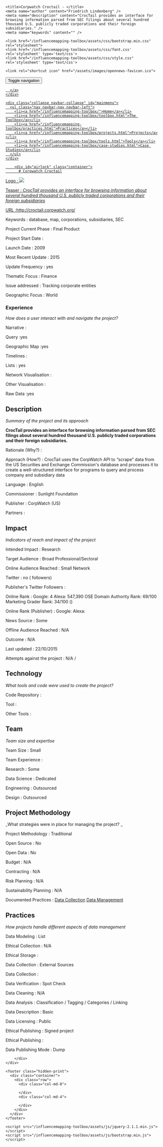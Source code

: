 <!DOCTYPE html>
<html>
  <head>
    <meta charset="utf-8">
    <meta http-equiv="X-UA-Compatible" content="IE=edge,chrome=1">
    <meta name="viewport" content="width=device-width, initial-scale=1.0">

    <title>Corpwatch Croctail - </title>
    <meta name="author" content="Friedrich Lindenberg" />
    <meta name="description" content="CrocTail provides an interface for browsing information parsed from SEC filings about several hundred thousand U.S. publicly traded corporations and their foreign subsidiaries." />
    <meta name="keywords" content="" />

    <link href="/influencemapping-toolbox/assets/css/bootstrap.min.css" rel="stylesheet">
    <link href='/influencemapping-toolbox/assets/css/font.css' rel='stylesheet' type='text/css'>
    <link href="/influencemapping-toolbox/assets/css/style.css" rel='stylesheet' type='text/css'>

    <link rel="shortcut icon" href="/assets/images/opennews-favicon.ico">
  </head>
  <body>
    <div id="page">
      <nav class="navbar navbar-default navbar-static-top" role="navigation">
  <div class="container">
    <div class="navbar-header">
      <button type="button" class="navbar-toggle" data-toggle="collapse"
        data-target="#mainmenu">
        <span class="sr-only">Toggle navigation</span>
        <span class="icon-bar"></span>
        <span class="icon-bar"></span>
        <span class="icon-bar"></span>
      </button>
      <a class="navbar-brand" href="/">
        
      </a>
    </div>

    <div class="collapse navbar-collapse" id="mainmenu">
      <ul class="nav navbar-nav navbar-left">
        <li><a href="/influencemapping-toolbox/">Home</a></li>
        <li><a href="/influencemapping-toolbox/toolbox.html">The Toolbox</a></li>
        <li><a href="/influencemapping-toolbox/practices.html">Practices</a></li>
        <li><a href="/influencemapping-toolbox/projects.html">Projects</a></li>
        <li><a href="/influencemapping-toolbox/tools.html">Tools</a></li>
        <li><a href="/influencemapping-toolbox/case-studies.html">Case Studies</a></li>
      </ul>
    </div>
  </div>
</nav>

        <div id="airlock" class="container">
          # Corpwatch Croctail

Logo
: ![](http://croctail.corpwatch.org/img/crocHeader.jpg)

Teaser
: _CrocTail provides an interface for browsing information about several hundred thousand U.S. publicly traded corporations and their foreign subsidiaries_

URL
:http://croctail.corpwatch.org/


Keywords
: database, map, corporations, subsidiaries, SEC



Project Current Phase
: Final Product

	

Project Start Date
: 



Launch Date
: 2009



Most Recent Update
: 2015



Update Frequency
: yes



Thematic Focus
: Finance



Issue addressed
: Tracking corporate entities



Geographic Focus
: World


### Experience

_How does a user interact with and navigate the project?_

Narrative
:  

Query
:yes 

Geographic Map
:yes  

Timelines
:  

Lists
: yes 

Network Visualisation
:  

Other Visualisation
:   

Raw Data 
:yes

## Description

_Summary of the project and its approach_

__CrocTail provides an interface for browsing information parsed from SEC filings about several hundred thousand U.S. publicly traded corporations and their foreign subsidiaries.__


Rationale (Why?)
: 



Approach (How?)
: CrocTail uses the CorpWatch API to “scrape” data from the US Securities and Exchange Commission&#39;s database and processes it to create a well-structured interface for programs to query and process company and subsidiary data



Language
: English



Commissioner
: Sunlight Foundation



Publisher
: CorpWatch  (US)



Partners
: 


## Impact

_Indicators of reach and impact of the project_

Intended Impact
: Research



Target Audience
: Broad Professional/Sectoral



Online Audience Reached
: Small Network



Twitter
: no ( followers)



Publisher's Twitter Followers
: 



Online Rank
:  Google: 4   Alexa: 547,390  OSE Domain Authority Rank: 69/100 Marketing Grader Rank: 34/100 ()


Online Rank (Publisher)
:  Google:   Alexa: 



News Source
: Some



Offline Audience Reached
: N/A



Outcome
: N/A



Last updated
: 22/10/2015


Attempts against the project
: N/A  / 


## Technology

_What tools and code were used to create the project?_

Code Repository
: []()



Tool
: 



Other Tools
: 


## Team

_Team size and expertise_

Team Size
: Small



Team Experience
:  

Research
: Some 

Data Science
: Dedicated 

Engineering
:  Outsourced

Design
: Outsourced


## Project Methodology

_What strategies were in place for managing the project? _

Project Methodology
: Traditional



Open Source
: No



Open Data
: No



Budget
: N/A



Contracting
: N/A



Risk Planning
: N/A



Sustainability Planning
: N/A


Documented Practices
: [Data Collection](http://croctail.corpwatch.org/about.php) [Data Management](http://croctail.corpwatch.org/about.php) []()


## Practices

_How projects handle different aspects of data management_

Data Modeling
: List



Ethical Collection
: N/A



Ethical Storage
: 



Data Collection
: External Sources



Data Collection
: 



Data Verification
: Spot Check



Data Cleaning
: N/A



Data Analysis
: Classification / Tagging / Categories / Linking



Data Description
: Basic



Data Licensing
: Public



Ethical Publishing
: Signed project



Ethical Publishing
: 



Data Publishing Mode
: Dump

        </div>
    </div>

    <footer class="hidden-print">
      <div class="container">
        <div class="row">
          <div class="col-md-8">
            
          </div>
          <div class="col-md-4">
            
          </div>
        </div>
      </div>
    </footer>

    <script src="/influencemapping-toolbox/assets/js/jquery-2.1.1.min.js"></script>
    <script src="/influencemapping-toolbox/assets/js/bootstrap.min.js"></script>
  </body>
</html>
